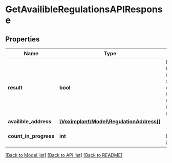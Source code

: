 # GetAvailibleRegulationsAPIResponse

## Properties
Name | Type | Description | Notes
------------ | ------------- | ------------- | -------------
**result** | **bool** | If result equal 1 then user has more regulation address or they did not wanted. Otherwise, you need to create regulations address. | [optional] 
**availible_address** | [**\Voximplant\Model\RegulationAddress[]**](RegulationAddress.md) |  | [optional] 
**count_in_progress** | **int** | The count of RegulationAddress in progress status. | [optional] 

[[Back to Model list]](../README.md#documentation-for-models) [[Back to API list]](../README.md#documentation-for-api-endpoints) [[Back to README]](../README.md)


